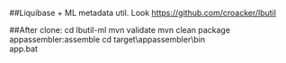 ##Liquibase + ML metadata util.
Look https://github.com/croacker/lbutil

##After clone:
cd lbutil-ml
mvn validate
mvn clean package appassembler:assemble
cd target\appassembler\bin\
app.bat